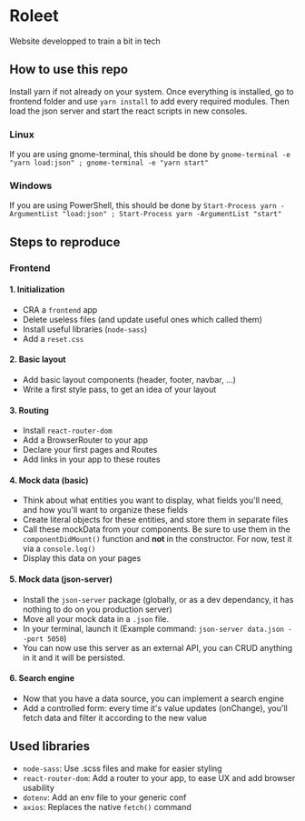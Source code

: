 # Roleet

Website developped to train a bit in tech

## How to use this repo

Install yarn if not already on your system.
Once everything is installed, go to frontend folder and use `yarn install` to add every required modules.
Then load the json server and start the react scripts in new consoles. 

### Linux

If you are using gnome-terminal, this should be done by `gnome-terminal -e "yarn load:json" ; gnome-terminal -e "yarn start"`

### Windows

If you are using PowerShell, this should be done by `Start-Process yarn -ArgumentList "load:json" ; Start-Process yarn -ArgumentList "start"`


## Steps to reproduce

### Frontend

#### 1. Initialization

- CRA a `frontend` app
- Delete useless files (and update useful ones which called them)
- Install useful libraries (`node-sass`)
- Add a `reset.css`

#### 2. Basic layout

- Add basic layout components (header, footer, navbar, ...)
- Write a first style pass, to get an idea of your layout

#### 3. Routing

- Install `react-router-dom`
- Add a BrowserRouter to your app
- Declare your first pages and Routes
- Add links in your app to these routes

#### 4. Mock data (basic)

- Think about what entities you want to display, what fields you'll need, and how you'll want to organize these fields
- Create literal objects for these entities, and store them in separate files
- Call these mockData from your components. Be sure to use them in the `componentDidMount()` function and **not** in the constructor. For now, test it via a `console.log()`
- Display this data on your pages

#### 5. Mock data (json-server)

- Install the `json-server` package (globally, or as a dev dependancy, it has nothing to do on you production server)
- Move all your mock data in a `.json` file.
- In your terminal, launch it (Example command: `json-server data.json --port 5050`)
- You can now use this server as an external API, you can CRUD anything in it and it will be persisted.

#### 6. Search engine

- Now that you have a data source, you can implement a search engine
- Add a controlled form: every time it's value updates (onChange), you'll fetch data and filter it according to the new value

## Used libraries

- `node-sass`: Use .scss files and make for easier styling
- `react-router-dom`: Add a router to your app, to ease UX and add browser usability
- `dotenv`: Add an env file to your generic conf
- `axios`: Replaces the native `fetch()` command
